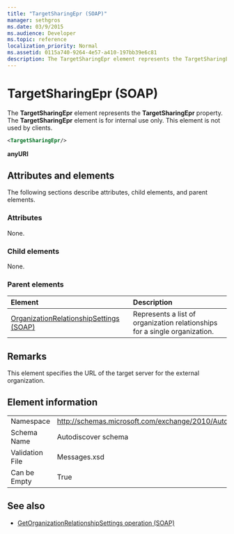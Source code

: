 ```yaml
---
title: "TargetSharingEpr (SOAP)"
manager: sethgros
ms.date: 03/9/2015
ms.audience: Developer
ms.topic: reference
localization_priority: Normal
ms.assetid: 0115a740-9264-4e57-a410-197bb39e6c81
description: The TargetSharingEpr element represents the TargetSharingEpr property. The TargetSharingEpr element is for internal use only.
---
```


# TargetSharingEpr (SOAP)
 
The **TargetSharingEpr** element represents the **TargetSharingEpr** property. The **TargetSharingEpr** element is for internal use only. This element is not used by clients. 
  
```XML
<TargetSharingEpr/>
```

**anyURI**

## Attributes and elements

The following sections describe attributes, child elements, and parent elements.
  
### Attributes

None.
  
### Child elements

None.
  
### Parent elements

|**Element**|**Description**|
|:-----|:-----|
|[OrganizationRelationshipSettings (SOAP)](organizationrelationshipsettings-soap.md) <br/> |Represents a list of organization relationships for a single organization.  <br/> |
   
## Remarks

This element specifies the URL of the target server for the external organization. 
  
## Element information

|||
|:-----|:-----|
|Namespace  <br/> |http://schemas.microsoft.com/exchange/2010/Autodiscover  <br/> |
|Schema Name  <br/> |Autodiscover schema  <br/> |
|Validation File  <br/> |Messages.xsd  <br/> |
|Can be Empty  <br/> |True  <br/> |
   
## See also

- [GetOrganizationRelationshipSettings operation (SOAP)](getorganizationrelationshipsettings-operation-soap.md)

